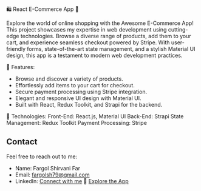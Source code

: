 🛍️ React E-Commerce App 🛒

Explore the world of online shopping with the Awesome E-Commerce App! This project showcases my expertise in web development using cutting-edge technologies. Browse a diverse range of products, add them to your cart, and experience seamless checkout powered by Stripe. With user-friendly forms, state-of-the-art state management, and a stylish Material UI design, this app is a testament to modern web development practices.

🚀 Features:
- Browse and discover a variety of products.
- Effortlessly add items to your cart for checkout.
- Secure payment processing using Stripe integration.
- Elegant and responsive UI design with Material UI.
- Built with React, Redux Toolkit, and Strapi for the backend.

🔧 Technologies:
Front-End: React.js, Material UI
Back-End: Strapi
State Management: Redux Toolkit
Payment Processing: Stripe

## Contact
Feel free to reach out to me:
- Name: Fargol Shirvani Far
- Email: fargolsh79@gmail.com
- LinkedIn: [Connect with me](https://www.linkedin.com/in/fargol-shirvanifar/)
🔗 [Explore the App](https://github.com/fargol-sh/react-ecommerce-app)
